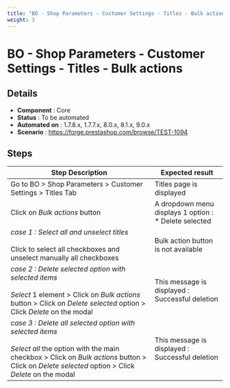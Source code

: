 ```yaml
---
title: "BO - Shop Parameters - Customer Settings - Titles - Bulk actions"
weight: 3
---
```


# BO - Shop Parameters - Customer Settings - Titles - Bulk actions
## Details
* **Component** : Core
* **Status** : To be automated
* **Automated on** : 1.7.8.x, 1.7.7.x, 8.0.x, 8.1.x, 9.0.x
* **Scenario** : https://forge.prestashop.com/browse/TEST-1094

## Steps
| Step Description | Expected result |
| ----- | ----- |
| Go to BO > Shop Parameters > Customer Settings > Titles Tab | Titles page is displayed |
| Click on *Bulk actions* button | A dropdown menu displays 1 option :<br> * Delete selected |
| _*case 1 : Select all and unselect titles*_<br><br>Click to select all checkboxes and unselect manually all checkboxes | Bulk action button is not available |
| *case 2 : Delete selected option with selected items*<br><br>*Select* 1 element > Click on *Bulk actions* button > Click on *Delete* *selected* option > Click *Delete* on the modal | This message is displayed : Successful deletion |
| *case 3 : Delete all selected option with selected items*<br><br>*Select all* the option with the main checkbox > Click on *Bulk actions* button > Click on *Delete selected* option > Click *Delete* on the modal | This message is displayed : Successful deletion |
